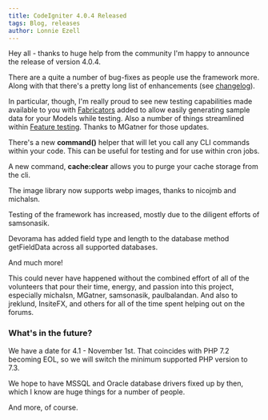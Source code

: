 ```yaml
---
title: CodeIgniter 4.0.4 Released
tags: Blog, releases
author: Lonnie Ezell
---
```


Hey all - thanks to huge help from the community I'm happy to announce the release of version 4.0.4.

There are a quite a number of bug-fixes as people use the framework more. Along with that there's a pretty long
list of enhancements (see [changelog](https://github.com/codeigniter4/CodeIgniter4/blob/v4.0.4/user_guide_src/source/changelogs/v4.0.4.rst)).

In particular, though, I'm really proud to see new testing capabilities made available to you with
[Fabricators](https://codeigniter.com/user_guide/testing/fabricator.html) added to allow easily generating
sample data for your Models while testing. Also a number of things streamlined within
[Feature testing](https://codeigniter.com/user_guide/testing/feature.html). Thanks to MGatner for those updates.

There's a new **command()** helper that will let you call any CLI commands within your code. This can be useful for
testing and for use within cron jobs.

A new command, **cache:clear** allows you to purge your cache storage from the cli.

The image library now supports webp images, thanks to nicojmb and michalsn.

Testing of the framework has increased, mostly due to the diligent efforts of samsonasik.

Devorama has added field type and length to the database method getFieldData across all supported databases.

And much more!

This could never have happened without the combined effort of all of the volunteers that pour their time, energy,
and passion into this project, especially michalsn, MGatner, samsonasik, paulbalandan. And also to jreklund, InsiteFX,
and others for all of the time spent helping out on the forums.

### What's in the future?

We have a date for 4.1 - November 1st. That coincides with PHP 7.2 becoming EOL, so we will switch the minimum supported PHP version to 7.3.

We hope to have MSSQL and Oracle database drivers fixed up by then, which I know are huge things for a number of people.

And more, of course.
